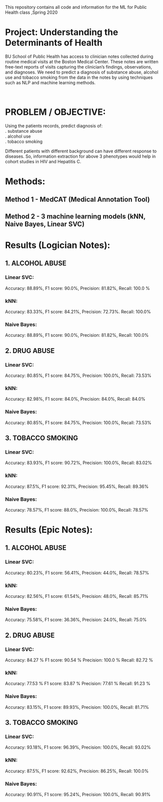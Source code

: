 This repository contains all code and information for the ML for Public Health class ,Spring 2020

# Project: Understanding the Determinants of Health

BU School of Public Health has access to clinician notes collected during routine medical visits at the Boston Medical Center. These notes are written free-text reports of visits capturing the clinician’s findings, observations, and diagnoses.
We need to predict a diagnosis of substance abuse, alcohol use and tobacco smoking from the data in the notes by using techniques such as NLP and machine learning methods. 

<br/>

# PROBLEM / OBJECTIVE:  
Using the patients records, predict diagnosis of:  
. substance abuse   
. alcohol use   
. tobacco smoking  

Different patients with different background can have different response to diseases. So, information extraction for above 3 phenotypes would help in cohort studies in HIV and Hepatitis C.  
 
# Methods:
## Method 1 - MedCAT (Medical Annotation Tool)  
## Method 2 - 3 machine learning models (kNN, Naive Bayes, Linear SVC) 



# Results (Logician Notes):

## 1. ALCOHOL ABUSE

### Linear SVC: ###
Accuracy: 88.89%,
F1 score: 90.0%,
Precision: 81.82%,
Recall: 100.0 % 

### kNN: ###
Accuracy: 83.33%,
F1 score: 84.21%,
Precision: 72.73%.
Recall: 100.0% 

### Naive Bayes: ###
Accuracy: 88.89%,
F1 score: 90.0%,
Precision: 81.82%,
Recall: 100.0% 

## 2. DRUG ABUSE

### Linear SVC: ###
Accuracy: 80.85%,
F1 score: 84.75%,
Precision: 100.0%,
Recall: 73.53% 

### kNN: ###
Accuracy: 82.98%,
F1 score: 84.0%,
Precision: 84.0%,
Recall: 84.0% 

### Naive Bayes: ###
Accuracy: 80.85%,
F1 score: 84.75%,
Precision: 100.0%,
Recall: 73.53% 

## 3. TOBACCO SMOKING

### Linear SVC: ###
Accuracy: 83.93%,
F1 score: 90.72%,
Precision: 100.0%,
Recall: 83.02%  

### kNN: ###
Accuracy: 87.5%,
F1 score: 92.31%,
Precision: 95.45%,
Recall: 89.36% 

### Naive Bayes: ###
Accuracy: 78.57%,
F1 score: 88.0%,
Precision: 100.0%,
Recall: 78.57% 




# Results (Epic Notes):

## 1. ALCOHOL ABUSE

### Linear SVC: ###
Accuracy: 80.23%,
F1 score: 56.41%,
Precision: 44.0%,
Recall: 78.57% 

### kNN: ###
Accuracy: 82.56%,
F1 score: 61.54%,
Precision: 48.0%,
Recall: 85.71% 

### Naive Bayes: ###
Accuracy: 75.58%,
F1 score: 36.36%,
Precision: 24.0%,
Recall: 75.0% 

## 2. DRUG ABUSE

### Linear SVC: ###
Accuracy: 84.27 %
F1 score: 90.54 %
Precision: 100.0 %
Recall: 82.72 % 

### kNN: ###
Accuracy: 77.53 %
F1 score: 83.87 %
Precision: 77.61 %
Recall: 91.23 % 

### Naive Bayes: ###
Accuracy: 83.15%,
F1 score: 89.93%,
Precision: 100.0%,
Recall: 81.71% 

## 3. TOBACCO SMOKING

### Linear SVC: ###
Accuracy: 93.18%,
F1 score: 96.39%,
Precision: 100.0%,
Recall: 93.02% 

### kNN: ###
Accuracy: 87.5%,
F1 score: 92.62%,
Precision: 86.25%,
Recall: 100.0% 

### Naive Bayes: ###
Accuracy: 90.91%,
F1 score: 95.24%,
Precision: 100.0%,
Recall: 90.91% 


